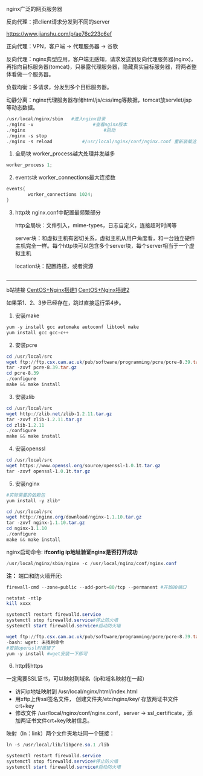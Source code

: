 nginx广泛的网页服务器

反向代理：把client请求分发到不同的server

https://www.jianshu.com/p/ae76c223c6ef

正向代理：VPN，客户端 -> 代理服务器 -> 谷歌

反向代理：nginx典型应用，客户端无感知，请求发送到反向代理服务器(nginx)，再指向目标服务器(tomcat)，只暴露代理服务器，隐藏真实目标服务器，将两者整体看做一个服务器。

负载均衡：多请求，分发到多个目标服务器。

动静分离：nginx代理服务器存储html/js/css/img等数据，tomcat放servlet/jsp等动态数据。

```powershell
/usr/local/nginx/sbin	#进入nginx目录
./nginx -v						#查看nginx版本
./nginx								#启动
./nginx -s stop
./nginx -s reload			#/usr/local/nginx/conf/nginx.conf 重新装载这个
```

1. 全局块
   worker_process越大处理并发越多

```powershell
worker_process 1;
```

2. events块
   worker_connections最大连接数

```powershell
events{
		worker_connections 1024;
}
```

3. http块
   nginx.conf中配置最频繁部分

   http全局块：文件引入，mime-types，日志自定义，连接超时时间等

   server块：和虚拟主机有密切关系，虚拟主机从用户角度看，和一台独立硬件主机完全一样。每个http块可以包含多个server块，每个server相当于一个虚拟主机

   location块：配置路径，或者资源

```powershell

```



---

b站链接
[CentOS+Nginx搭建1](https://www.bilibili.com/video/av49606102)
[CentOS+Nginx搭建2](https://www.bilibili.com/video/BV1sb411V7hu)

如果第1、2、3步已经存在，跳过直接运行第4步。
1. 安装make
```powershell
yum -y install gcc automake autoconf libtool make
yum install gcc gcc-c++
```
2. 安装pcre
```powershell
cd /usr/local/src
wget ftp://ftp.csx.cam.ac.uk/pub/software/programming/pcre/pcre-8.39.tar.gz
tar -zxvf pcre-8.39.tar.gz
cd pcre-8.39
./configure
make && make install
```

3. 安装zlib
```powershell
cd /usr/local/src
wget http://zlib.net/zlib-1.2.11.tar.gz
tar -zxvf zlib-1.2.11.tar.gz
cd zlib-1.2.11
./configure
make && make install
```

4. 安装openssl
```powershell
cd /usr/local/src
wget https://www.openssl.org/source/openssl-1.0.1t.tar.gz
tar -zxvf openssl-1.0.1t.tar.gz
```

5. 安装nginx
```powershell
#实际需要的依赖包
yum install -y zlib*

cd /usr/local/src
wget http://nginx.org/download/nginx-1.1.10.tar.gz
tar -zxvf nginx-1.1.10.tar.gz
cd nginx-1.1.10
./configure
make && make install
```

nginx启动命令:
**ifconfig ip地址验证nginx是否打开成功**
```powershell
/usr/local/nginx/sbin/nginx -c /usr/local/nginx/conf/nginx.conf
```

**注：**
端口和防火墙开闭:
```powershell
firewall-cmd --zone=public --add-port=80/tcp --permanent #开放80端口

netstat -ntlp
kill xxxx

systemctl restart firewalld.service
systemctl stop firewalld.service#停止防火墙
systemctl start firewalld.service#启动防火墙
```

```powershell
wget ftp://ftp.csx.cam.ac.uk/pub/software/programming/pcre/pcre-8.39.tar.gz
-bash: wget: 未找到命令
#安装openssl时报错了
yum -y install #wget安装一下即可
```

6. http转https

一定需要SSL证书，可以映射到域名（ip和域名映射在一起）

- 访问ip地址映射到 /usr/local/nginx/html/index.html
- 用xftp上传ssl签名文件， 创建文件夹/etc/nginx/key/ 存放两证书文件crt+key
- 修改文件 /usr/local/nginx/conf/nginx.conf，server -> ssl_certificate，添加两证书文件crt+key映射信息。

映射（ln：link）两个文件夹地址同一个链接：
```powershell
ln -s /usr/local/lib/libpcre.so.1 /lib
```

```powershell
systemctl restart firewalld.service
systemctl stop firewalld.service#停止防火墙
systemctl start firewalld.service#启动防火墙
```